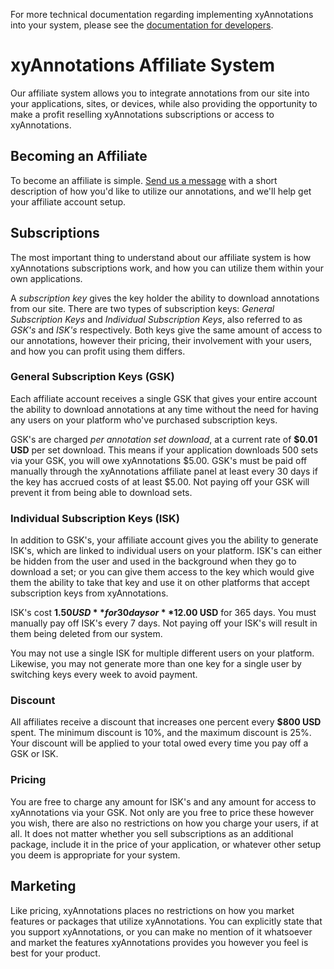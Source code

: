 For more technical documentation regarding implementing xyAnnotations into your system, please see the [documentation for developers]((https://github.com/Xyfir/Documentation/blob/master/xyfir-annotations/developers.md)).

# xyAnnotations Affiliate System

Our affiliate system allows you to integrate annotations from our site into your applications, sites, or devices, while also providing the opportunity to make a profit reselling xyAnnotations subscriptions or access to xyAnnotations.

## Becoming an Affiliate

To become an affiliate is simple. [Send us a message](https://www.xyfir.com/#/contact) with a short description of how you'd like to utilize our annotations, and we'll help get your affiliate account setup.

## Subscriptions

The most important thing to understand about our affiliate system is how xyAnnotations subscriptions work, and how you can utilize them within your own applications.

A *subscription key* gives the key holder the ability to download annotations from our site. There are two types of subscription keys: *General Subscription Keys* and *Individual Subscription Keys*, also referred to as *GSK's* and *ISK's* respectively. Both keys give the same amount of access to our annotations, however their pricing, their involvement with your users, and how you can profit using them differs.

### General Subscription Keys (GSK)

Each affiliate account receives a single GSK that gives your entire account the ability to download annotations at any time without the need for having any users on your platform who've purchased subscription keys.

GSK's are charged *per annotation set download*, at a current rate of **$0.01 USD** per set download. This means if your application downloads 500 sets via your GSK, you will owe xyAnnotations $5.00. GSK's must be paid off manually through the xyAnnotations affiliate panel at least every 30 days if the key has accrued costs of at least $5.00. Not paying off your GSK will prevent it from being able to download sets.

### Individual Subscription Keys (ISK)

In addition to GSK's, your affiliate account gives you the ability to generate ISK's, which are linked to individual users on your platform. ISK's can either be hidden from the user and used in the background when they go to download a set; or you can give them access to the key which would give them the ability to take that key and use it on other platforms that accept subscription keys from xyAnnotations.

ISK's cost **$1.50 USD** for 30 days or **$12.00 USD** for 365 days. You must manually pay off ISK's every 7 days. Not paying off your ISK's will result in them being deleted from our system.

You may not use a single ISK for multiple different users on your platform. Likewise, you may not generate more than one key for a single user by switching keys every week to avoid payment.

### Discount

All affiliates receive a discount that increases one percent every **$800 USD** spent. The minimum discount is 10%, and the maximum discount is 25%. Your discount will be applied to your total owed every time you pay off a GSK or ISK.

### Pricing

You are free to charge any amount for ISK's and any amount for access to xyAnnotations via your GSK. Not only are you free to price these however you wish, there are also no restrictions on how you charge your users, if at all. It does not matter whether you sell subscriptions as an additional package, include it in the price of your application, or whatever other setup you deem is appropriate for your system.

## Marketing

Like pricing, xyAnnotations places no restrictions on how you market features or packages that utilize xyAnnotations. You can explicitly state that you support xyAnnotations, or you can make no mention of it whatsoever and market the features xyAnnotations provides you however you feel is best for your product.